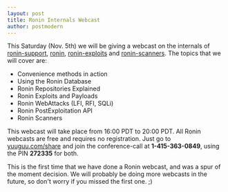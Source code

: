 ```yaml
---
layout: post
title: Ronin Internals Webcast
author: postmodern
---
```


This Saturday (Nov. 5th) we will be giving a webcast on the internals of
[ronin-support][1], [ronin][2], [ronin-exploits][3] and [ronin-scanners][4].
The topics that we will cover are:

* Convenience methods in action
* Using the Ronin Database
* Ronin Repositories Explained
* Ronin Exploits and Payloads
* Ronin WebAttacks (LFI, RFI, SQLi)
* Ronin PostExploitation API
* Ronin Scanners

This webcast will take place from 16:00 PDT to 20:00 PDT. All Ronin webcasts are
free and requires no registration. Just go to
[yuuguu.com/share](http://yuuguu.com/share) and join the conference-call 
at **1-415-363-0849**, using the PIN **272335** for both.

This is the first time that we have done a Ronin webcast, and was a spur of the
moment decision. We will probably be doing more webcasts in the future, so don't
worry if you missed the first one. ;)

[1]: http://github.com/ronin-ruby/ronin-support
[2]: http://github.com/ronin-ruby/ronin
[3]: http://github.com/ronin-ruby/ronin-exploits
[4]: http://github.com/ronin-ruby/ronin-scanners
